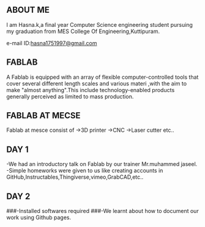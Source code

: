 ## ABOUT ME

 I am Hasna.k,a final year Computer Science engineering student pursuing my graduation from MES College Of Engineering,Kuttipuram.

e-mail ID:hasna1751997@gmail.com
## FABLAB
A Fablab is equipped with an array of flexible computer-controlled tools that cover several different length scales and various materi ,with the aim to make "almost anything".This include technology-enabled products generally perceived as limited to mass production.
## FABLAB AT MECSE
Fablab at mesce consist of
->3D printer
->CNC
->Laser cutter etc..
## DAY 1
-We had an introductory talk on Fablab by our trainer Mr.muhammed jaseel.
-Simple homeworks were given to us like creating accounts in GitHub,Instructables,Thingiverse,vimeo,GrabCAD,etc..
## DAY 2
###-Installed softwares required
###-We learnt about how to document our work using Github pages.
 
 
 
 
 
 
 
 

